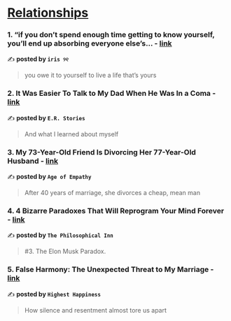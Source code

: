 
<h1><a href=https://medium.com/tag/relationships/recommended target="_blank" rel="noopener noreferrer">Relationships</a></h1>
<h3>1. “if you don’t spend enough time getting to know yourself, you’ll end up absorbing everyone else’s… - <a href="https://medium.com/@fyoaeuriz/if-you-dont-spend-enough-time-getting-to-know-yourself-you-ll-end-up-absorbing-everyone-else-s-e52c3ff17df4" target="_blank" rel="noopener noreferrer">link</a></h3>

✍️ **posted by `iris ୨୧`**

<blockquote>you owe it to yourself to live a life that’s yours</blockquote>

<h3>2. It Was Easier To Talk to My Dad When He Was In a Coma - <a href="https://medium.com/e-r-stories/it-was-easier-to-talk-to-my-dad-when-he-was-in-a-coma-e6f373bd8064" target="_blank" rel="noopener noreferrer">link</a></h3>

✍️ **posted by `E.R. Stories`**

<blockquote>And what I learned about myself</blockquote>

<h3>3. My 73-Year-Old Friend Is Divorcing Her 77-Year-Old Husband - <a href="https://medium.com/age-of-empathy/my-73-year-old-friend-is-divorcing-her-77-year-old-husband-75eed22e5b9d" target="_blank" rel="noopener noreferrer">link</a></h3>

✍️ **posted by `Age of Empathy`**

<blockquote>After 40 years of marriage, she divorces a cheap, mean man</blockquote>

<h3>4. 4 Bizarre Paradoxes That Will Reprogram Your Mind Forever - <a href="https://medium.com/the-philosophical-inn/4-bizarre-paradoxes-that-will-reprogram-your-mind-forever-b13d9e855f21" target="_blank" rel="noopener noreferrer">link</a></h3>

✍️ **posted by `The Philosophical Inn`**

<blockquote>#3. The Elon Musk Paradox.</blockquote>

<h3>5. False Harmony: The Unexpected Threat to My Marriage - <a href="https://medium.com/highest-happiness/false-harmony-the-unexpected-threat-to-my-marriage-155e3d40adaf" target="_blank" rel="noopener noreferrer">link</a></h3>

✍️ **posted by `Highest Happiness`**

<blockquote>How silence and resentment almost tore us apart</blockquote>

